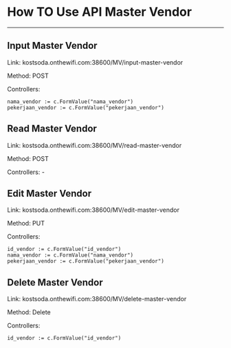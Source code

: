 # How TO Use API Master Vendor
__________
##  Input Master Vendor

Link: kostsoda.onthewifi.com:38600/MV/input-master-vendor

Method: POST

Controllers:

    nama_vendor := c.FormValue("nama_vendor")
    pekerjaan_vendor := c.FormValue("pekerjaan_vendor")

##  Read Master Vendor

Link: kostsoda.onthewifi.com:38600/MV/read-master-vendor

Method: POST

Controllers: -

##  Edit Master Vendor

Link: kostsoda.onthewifi.com:38600/MV/edit-master-vendor

Method: PUT

Controllers:

    id_vendor := c.FormValue("id_vendor")
	nama_vendor := c.FormValue("nama_vendor")
	pekerjaan_vendor := c.FormValue("pekerjaan_vendor")

##  Delete Master Vendor

Link: kostsoda.onthewifi.com:38600/MV/delete-master-vendor

Method: Delete

Controllers:

    id_vendor := c.FormValue("id_vendor")